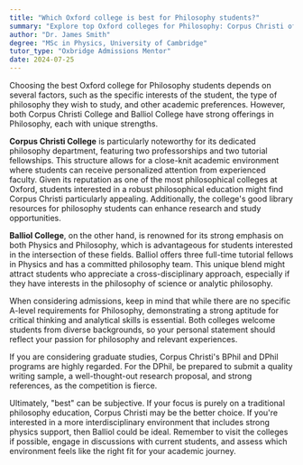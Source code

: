 ```yaml
---
title: "Which Oxford college is best for Philosophy students?"
summary: "Explore top Oxford colleges for Philosophy: Corpus Christi offers personalized education, while Balliol excels in interdisciplinary studies with Physics."
author: "Dr. James Smith"
degree: "MSc in Physics, University of Cambridge"
tutor_type: "Oxbridge Admissions Mentor"
date: 2024-07-25
---
```


Choosing the best Oxford college for Philosophy students depends on several factors, such as the specific interests of the student, the type of philosophy they wish to study, and other academic preferences. However, both Corpus Christi College and Balliol College have strong offerings in Philosophy, each with unique strengths.

**Corpus Christi College** is particularly noteworthy for its dedicated philosophy department, featuring two professorships and two tutorial fellowships. This structure allows for a close-knit academic environment where students can receive personalized attention from experienced faculty. Given its reputation as one of the most philosophical colleges at Oxford, students interested in a robust philosophical education might find Corpus Christi particularly appealing. Additionally, the college's good library resources for philosophy students can enhance research and study opportunities. 

**Balliol College**, on the other hand, is renowned for its strong emphasis on both Physics and Philosophy, which is advantageous for students interested in the intersection of these fields. Balliol offers three full-time tutorial fellows in Physics and has a committed philosophy team. This unique blend might attract students who appreciate a cross-disciplinary approach, especially if they have interests in the philosophy of science or analytic philosophy.

When considering admissions, keep in mind that while there are no specific A-level requirements for Philosophy, demonstrating a strong aptitude for critical thinking and analytical skills is essential. Both colleges welcome students from diverse backgrounds, so your personal statement should reflect your passion for philosophy and relevant experiences.

If you are considering graduate studies, Corpus Christi's BPhil and DPhil programs are highly regarded. For the DPhil, be prepared to submit a quality writing sample, a well-thought-out research proposal, and strong references, as the competition is fierce.

Ultimately, "best" can be subjective. If your focus is purely on a traditional philosophy education, Corpus Christi may be the better choice. If you're interested in a more interdisciplinary environment that includes strong physics support, then Balliol could be ideal. Remember to visit the colleges if possible, engage in discussions with current students, and assess which environment feels like the right fit for your academic journey.
    